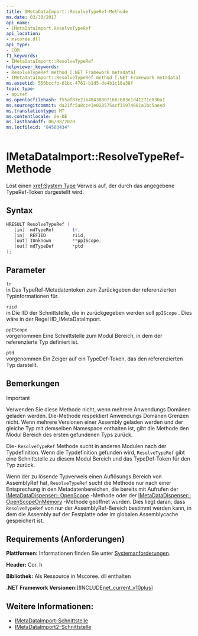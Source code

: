 ```yaml
---
title: IMetaDataImport::ResolveTypeRef-Methode
ms.date: 03/30/2017
api_name:
- IMetaDataImport.ResolveTypeRef
api_location:
- mscoree.dll
api_type:
- COM
f1_keywords:
- IMetaDataImport::ResolveTypeRef
helpviewer_keywords:
- ResolveTypeRef method [.NET Framework metadata]
- IMetaDataImport::ResolveTypeRef method [.NET Framework metadata]
ms.assetid: 556bccfb-61bc-4761-b1d5-de4b1c18a38f
topic_type:
- apiref
ms.openlocfilehash: f55af87e21b48430807166cb03e1d41271e830a1
ms.sourcegitcommit: da21fc5a8cce1e028575acf31974681a1bc5aeed
ms.translationtype: MT
ms.contentlocale: de-DE
ms.lasthandoff: 06/08/2020
ms.locfileid: "84503434"
---
```

# <a name="imetadataimportresolvetyperef-method"></a>IMetaDataImport::ResolveTypeRef-Methode
Löst einen <xref:System.Type> Verweis auf, der durch das angegebene TypeRef-Token dargestellt wird.  
  
## <a name="syntax"></a>Syntax  
  
```cpp  
HRESULT ResolveTypeRef (  
   [in]  mdTypeRef       tr,  
   [in]  REFIID          riid,  
   [out] IUnknown        **ppIScope,  
   [out] mdTypeDef       *ptd  
);  
```  
  
## <a name="parameters"></a>Parameter  
 `tr`  
 in Das TypeRef-Metadatentoken zum Zurückgeben der referenzierten Typinformationen für.  
  
 `riid`  
 in Die IID der Schnittstelle, die in zurückgegeben werden soll `ppIScope` . Dies wäre in der Regel IID_IMetaDataImport.  
  
 `ppIScope`  
 vorgenommen Eine Schnittstelle zum Modul Bereich, in dem der referenzierte Typ definiert ist.  
  
 `ptd`  
 vorgenommen Ein Zeiger auf ein TypeDef-Token, das den referenzierten Typ darstellt.  
  
## <a name="remarks"></a>Bemerkungen  
  
> [!IMPORTANT]
> Verwenden Sie diese Methode nicht, wenn mehrere Anwendungs Domänen geladen werden. Die-Methode respektiert Anwendungs Domänen Grenzen nicht. Wenn mehrere Versionen einer Assembly geladen werden und der gleiche Typ mit demselben Namespace enthalten ist, gibt die Methode den Modul Bereich des ersten gefundenen Typs zurück.  
  
 Die- `ResolveTypeRef` Methode sucht in anderen Modulen nach der Typdefinition. Wenn die Typdefinition gefunden wird, `ResolveTypeRef` gibt eine Schnittstelle zu diesem Modul Bereich und das TypeDef-Token für den Typ zurück.  
  
 Wenn der zu lösende Typverweis einen Auflösungs Bereich von AssemblyRef hat, `ResolveTypeRef` sucht die Methode nur nach einer Entsprechung in den Metadatenbereichen, die bereits mit Aufrufen der [IMetaDataDispenser:: OpenScope](imetadatadispenser-openscope-method.md) -Methode oder der [IMetaDataDispenser:: OpenScopeOnMemory](imetadatadispenser-openscopeonmemory-method.md) -Methode geöffnet wurden. Dies liegt daran, dass `ResolveTypeRef` von nur der AssemblyRef-Bereich bestimmt werden kann, in dem die Assembly auf der Festplatte oder im globalen Assemblycache gespeichert ist.  
  
## <a name="requirements"></a>Requirements (Anforderungen)  
 **Plattformen:** Informationen finden Sie unter [Systemanforderungen](../../get-started/system-requirements.md).  
  
 **Header:** Cor. h  
  
 **Bibliothek:** Als Ressource in Mscoree. dll enthalten  
  
 **.NET Framework Versionen:**[!INCLUDE[net_current_v10plus](../../../../includes/net-current-v10plus-md.md)]  
  
## <a name="see-also"></a>Weitere Informationen:

- [IMetaDataImport-Schnittstelle](imetadataimport-interface.md)
- [IMetaDataImport2-Schnittstelle](imetadataimport2-interface.md)
